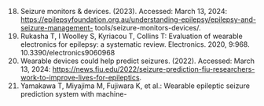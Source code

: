18. Seizure monitors & devices. (2023). Accessed: March 13, 2024:
https://epilepsyfoundation.org.au/understanding-epilepsy/epilepsy-and-seizure-management-
tools/seizure-monitors-devices/.
19. Rukasha T, I Woolley S, Kyriacou T, Collins T: Evaluation of wearable electronics for epilepsy: a systematic
review. Electronics. 2020, 9:968. 10.3390/electronics9060968
20. Wearable devices could help predict seizures. (2022). Accessed: March 13, 2024:
https://news.fiu.edu/2022/seizure-prediction-fiu-researchers-work-to-improve-lives-for-epileptics.
21. Yamakawa T, Miyajima M, Fujiwara K, et al.: Wearable epileptic seizure prediction system with machine-